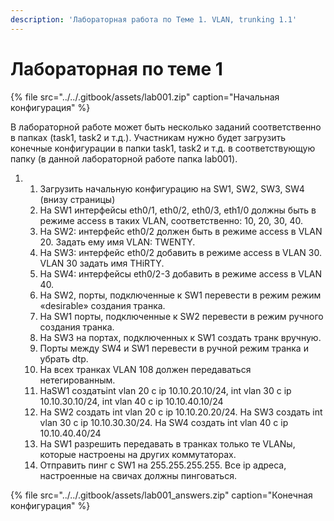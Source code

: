 ```yaml
---
description: 'Лабораторная работа по Теме 1. VLAN, trunking 1.1'
---
```


# Лабораторная по теме 1

{% file src="../../.gitbook/assets/lab001.zip" caption="Начальная конфигурация" %}

В лабораторной работе может быть несколько заданий соответственно в папках \(task1, task2 и т.д.\). Участникам нужно будет загрузить конечные конфигурации в папки task1, task2 и т.д. в соответствующую папку \(в данной лабораторной работе папка lab001\).

1. 
   1. Загрузить начальную конфигурацию на SW1, SW2, SW3, SW4 \(внизу страницы\)
   2. На SW1 интерфейсы eth0/1, eth0/2, eth0/3, eth1/0 должны быть в режиме access в таких VLAN, соответственно: 10, 20, 30, 40.
   3. На SW2: интерфейс eth0/2 должен быть в режиме access в VLAN 20. Задать ему имя VLAN: TWENTY.
   4. На SW3: интерфейс eth0/2 добавить в режиме access в VLAN 30. VLAN 30 задать имя THiRTY.
   5. На SW4: интерфейсы eth0/2-3 добавить в режиме access в VLAN 40.
   6. На SW2, порты, подключенные к SW1 перевести в режим режим «desirable» создания транка.
   7. На SW1 порты, подключенные к SW2 перевести в режим ручного создания транка.
   8. На SW3 на портах, подключенных к SW1 создать транк вручную.
   9. Порты между SW4 и SW1 перевести в ручной режим транка и убрать dtp.
   10. На всех транках VLAN 108 должен передаваться нетегированным.
   11. НаSW1 создатьint vlan 20 c ip 10.10.20.10/24, int vlan 30 c ip 10.10.30.10/24, int vlan 40 c ip 10.10.40.10/24
   12. На SW2 создать int vlan 20 с ip 10.10.20.20/24. На SW3 создать int vlan 30 с ip 10.10.30.30/24. На SW4 создать int vlan 40 с ip 10.10.40.40/24
   13. На SW1 разрешить передавать в транках только те VLANы, которые настроены на других коммутаторах.
   14. Отправить пинг с SW1 на 255.255.255.255. Все ip адреса, настроенные на свичах должны пинговаться.

{% file src="../../.gitbook/assets/lab001\_answers.zip" caption="Конечная конфигурация" %}

